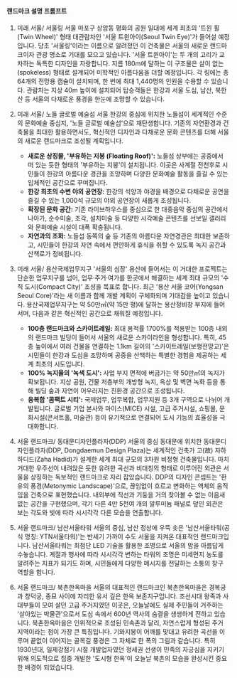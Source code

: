 ####  랜드마크 설명 프롬프트

1. 미래 서울/ 서울링
      서울 마포구 상암동 평화의 공원 일대에 세계 최초의 '트윈 휠(Twin Wheel)' 형태 대관람차인 '서울 트윈아이(Seoul Twin Eye)'가 들어설 예정입니다. 당초 '서울링'이라는 이름으로 알려졌던 이 건축물은 서울의 새로운 랜드마크이자 관광 명소로 기대를 모으고 있습니다. 
      '서울 트윈아이'는 두 개의 고리가 교차하는 독특한 디자인을 자랑합니다. 지름 180m에 달하는 이 구조물은 살이 없는(spokeless) 형태로 설계되어 미학적인 아름다움을 더할 예정입니다. 각 링에는 총 64개의 전망용 캡슐이 설치되며, 한 번에 최대 1,440명의 인원을 수용할 수 있습니다. 관람차는 지상 40m 높이에 설치되어 탑승객들은 한강과 서울 도심, 남산, 북한산 등 서울의 다채로운 풍경을 한눈에 조망할 수 있습니다.
   
2. 미래 서울/ 노들 글로벌 예술섬
      서울 한강의 중심에 위치한 노들섬이 세계적인 수준의 문화예술 중심지, '노들 글로벌 예술섬'으로 재탄생합니다. 기존의 자연환경과 건축물을 최대한 활용하면서도, 혁신적인 디자인과 다채로운 문화 콘텐츠를 더해 서울의 새로운 랜드마크로 조성될 계획입니다.
      - **새로운 상징물, '부유하는 지붕 (Floating Roof)':** 노들섬 상부에는 공중에서 떠 있는 듯한 형태의 '부유하는 지붕'이 설치됩니다. 이곳은 사계절 전천후로 시민들이 한강의 아름다운 경관을 조망하며 다양한 문화예술 활동을 즐길 수 있는 입체적인 공간으로 꾸며집니다.
      - **한강 최초의 수변 야외 공연장:** 한강의 석양과 야경을 배경으로 다채로운 공연을 즐길 수 있는 1,000석 규모의 야외 공연장이 새롭게 조성됩니다.
      - **확장된 문화 공간:** 기존 라이브하우스를 중심으로 한 대중음악 중심의 공간에서 나아가, 순수미술, 조각, 설치미술 등 다양한 시각예술 콘텐츠를 선보일 갤러리와 문화예술 시설이 대폭 확충됩니다.
      - **자연과의 조화:** 노들섬 동쪽의 숲 등 기존의 아름다운 자연경관은 최대한 보존하고, 시민들이 한강의 자연 속에서 편안하게 휴식을 취할 수 있도록 녹지 공간과 산책로가 정비됩니다.

3. 미래 서울/ 용산국제업무지구
      '서울의 심장' 용산에 들어서는 이 거대한 프로젝트는 단순한 업무지구를 넘어, 업무·주거·여가를 한곳에서 해결하는 세계 최대 규모의 '수직 도시(Compact City)' 조성을 목표로 합니다. 최근 '용산 서울 코어(Yongsan Seoul Core)'라는 새 이름과 함께 개발 계획이 구체화되며 기대감을 높이고 있습니다.
      용산국제업무지구는 약 50만㎡(약 15만 평)에 달하는 용산정비창 부지에 들어서며, 다음과 같은 혁신적인 공간으로 채워질 예정입니다.
      - **100층 랜드마크와 스카이트레일:** 최대 용적률 1700%를 적용받는 100층 내외의 랜드마크 빌딩이 들어서 서울의 새로운 스카이라인을 형성합니다. 특히, 45층 높이에서 여러 건물을 연결하는 1.1km 길이의 '스카이트레일(보행전망교)'은 시민들이 한강과 도심을 조망하며 공중을 산책하는 특별한 경험을 제공하는 세계 최초의 시도입니다.
      - **100% 녹지율의 '녹색 도시':** 사업 부지 면적에 버금가는 약 50만㎡의 녹지가 확보됩니다. 지상 공원, 건물 저층부의 개방형 녹지, 옥상 및 벽면 녹화 등을 통해 빌딩 숲과 자연이 어우러지는 친환경 공간으로 조성됩니다.
      - **융복합 '콤팩트 시티':** 국제업무, 업무복합, 업무지원 등 3개 구역으로 나뉘어 개발됩니다. 글로벌 기업 본사와 마이스(MICE) 시설, 고급 주거시설, 쇼핑몰, 문화시설(콘서트홀, 미술관) 등이 유기적으로 연결되어 도시 기능의 효율성을 극대화합니다.

4. 서울 랜드마크/ 동대문디자인플라자(DDP)
      서울의 중심 동대문에 위치한 동대문디자인플라자(DDP, Dongdaemun Design Plaza)는 세계적인 건축가 고(故) 자하 하디드(Zaha Hadid)가 설계한 세계 최대 규모의 3차원 비정형 건축물입니다. 마치 거대한 우주선이 내려앉은 듯한 유려한 곡선과 비대칭의 형태로 이루어진 외관은 서울을 상징하는 독보적인 랜드마크로 자리 잡았습니다.
      DDP의 디자인 콘셉트는 '환유의 풍경(Metonymic Landscape)'으로, 끊임없이 흐르고 변화하는 액체의 움직임을 건축으로 표현했습니다. 내외부에 직선과 기둥을 거의 찾아볼 수 없는 이음새 없는 공간을 구현했으며, 각기 다른 4만 5천여 개의 알루미늄 패널로 덮인 외관은 보는 각도와 빛에 따라 시시각각 다른 모습을 연출합니다.

5. 서울 랜드마크/ 남산서울타워
      서울의 중심, 남산 정상에 우뚝 솟은 '남산서울타워(공식 명칭: YTN서울타워)'는 반세기 가까이 수도 서울을 지켜온 대표적인 랜드마크입니다. 남산서울타워는 최첨단 LED 기술을 활용한 조명으로 서울의 밤을 아름답게 수놓습니다. 계절과 행사에 따라 시시각각 변하는 타워의 조명은 미세먼지 농도를 알려주는 지표가 되기도 하며, 시민들에게 다양한 메시지를 전달하는 소통의 창구 역할을 합니다.

6. 서울 랜드마크/ 북촌한옥마을
      서울의 대표적인 랜드마크인 북촌한옥마을은 경복궁과 창덕궁, 종묘 사이에 자리한 유서 깊은 한옥 보존지구입니다. 조선시대 왕족과 사대부들이 모여 살던 고급 주거지였던 이곳은, 오늘날에도 실제 주민들이 거주하는 '살아있는 박물관'으로서 도심 속에서 600년 역사의 숨결을 생생하게 전하고 있습니다. 북촌한옥마을은 인위적으로 조성된 민속촌과 달리, 자연스럽게 형성된 주거 지역이라는 점이 가장 큰 특징입니다. 기와지붕이 어깨를 맞대고 유려한 곡선을 이루며 끝없이 이어지는 골목길 풍경은 그 자체로 한 폭의 그림과 같습니다. 특히 1930년대, 일제강점기 시절 개발업자였던 정세권 선생이 민족의 자긍심을 지키기 위해 의도적으로 집중 개발한 '도시형 한옥'이 오늘날 북촌의 모습을 완성시킨 중요한 배경이 되었습니다.
